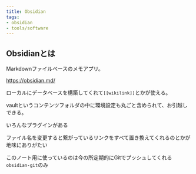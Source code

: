 ```yaml
---
title: Obsidian
tags:
- obsidian
- tools/software
---
```


## Obsidianとは

Markdownファイルベースのメモアプリ。

https://obsidian.md/

ローカルにデータベースを構築してくれて`[[wikilink]]`とかが使える。

vaultというコンテンツフォルダの中に環境設定も丸ごと含められて、お引越しできる。

いろんなプラグインがある

ファイル名を変更すると繋がっているリンクをすべて置き換えてくれるのとかが地味にありがたい

このノート用に使っているのは今の所定期的にGitでプッシュしてくれる`obsidian-git`のみ

